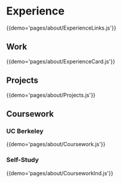 # Experience

{{demo='pages/about/ExperienceLinks.js'}}

## Work

{{demo='pages/about/ExperienceCard.js'}}

## Projects

{{demo='pages/about/Projects.js'}}


## Coursework

### UC Berkeley

{{demo='pages/about/Coursework.js'}}

### Self-Study

{{demo='pages/about/CourseworkInd.js'}}